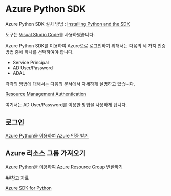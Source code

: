# Azure Python SDK

Azure Python SDK 설치 방법 : [Installing Python and the SDK](https://docs.microsoft.com/en-us/azure/python-how-to-install)

도구는 [Visual Studio Code](https://code.visualstudio.com/)를 사용하였습니다.

Azure Python SDK를 이용하여 Azure으로 로그인하기 위해서는 다음의 세 가지 인증 방법 중에 하나를 선택하여야 합니다.

- Service Principal
- AD User/Password
- ADAL

각각의 방법에 대해서는 다음의 문서에서 자세하게 설명하고 있습니다.

[Resource Management Authentication](https://azure-sdk-for-python.readthedocs.io/en/latest/quickstart_authentication.html)

여기서는 AD User/Password를 이용한 방법을 사용하게 됩니다.

## 로그인
[Azure Python을 이용하여 Azure 인증 받기](https://github.com/jiyongseong/AzureCommon/tree/master/azure_resource_manager/python/login)

## Azure 리소스 그룹 가져오기
[Azure Python을 이용하여 Azure Resource Group 반환하기](https://github.com/jiyongseong/AzureCommon/tree/master/azure_resource_manager/python/resourceGroup)

##참고 자료

[Azure SDK for Python](https://azure-sdk-for-python.readthedocs.io/en/latest/index.html)
